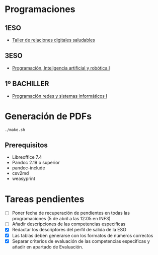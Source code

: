 # Programaciones

## 1ESO

- [Taller de relaciones digitales saludables](./TRDS-1ESO)

## 3ESO

- [Programación, Inteligencia artificial y robótica I](./PIAR1-3ESO)

## 1º BACHILLER

- [Programación redes y sistemas informáticos I](./PRESI1-1BACH)

# Generación de PDFs

    ./make.sh

## Prerequisitos

- Libreoffice 7.4
- Pandoc 2.19 o superior
- pandoc-include
- csv2md
- weasyprint

# Tareas pendientes

- [ ] Poner fecha de recuperación de pendientes en todas las
  programaciones (5 de abril a las 12:05 en INF3)
- [ ] Añadir descripciones de las competencias específicas
- [x] Redactar los descriptores del perfil de salida de la ESO
- [x] Las tablas deben generarse con los formatos de números correctos
- [x] Separar criterios de evaluación de las competencias específicas y
  añadir en apartado de Evaluación.
